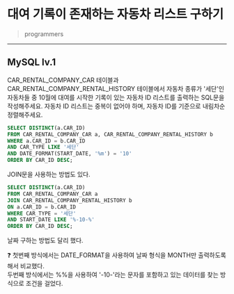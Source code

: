 # 대여 기록이 존재하는 자동차 리스트 구하기

> programmers
> 

---

## MySQL lv.1
CAR_RENTAL_COMPANY_CAR 테이블과 CAR_RENTAL_COMPANY_RENTAL_HISTORY 테이블에서 자동차 종류가 '세단'인 자동차들 중 10월에 대여를 시작한 기록이 있는 자동차 ID 리스트를 출력하는 SQL문을 작성해주세요. 자동차 ID 리스트는 중복이 없어야 하며, 자동차 ID를 기준으로 내림차순 정렬해주세요.

```sql
SELECT DISTINCT(a.CAR_ID)
FROM CAR_RENTAL_COMPANY_CAR a, CAR_RENTAL_COMPANY_RENTAL_HISTORY b
WHERE a.CAR_ID = b.CAR_ID
AND CAR_TYPE LIKE '세단'
AND DATE_FORMAT(START_DATE, '%m') = '10'
ORDER BY CAR_ID DESC;
```
JOIN문을 사용하는 방법도 있다.
``` sql
SELECT DISTINCT(a.CAR_ID)
FROM CAR_RENTAL_COMPANY_CAR a
JOIN CAR_RENTAL_COMPANY_RENTAL_HISTORY b
ON a.CAR_ID = b.CAR_ID
WHERE CAR_TYPE = '세단'
AND START_DATE LIKE '%-10-%'
ORDER BY CAR_ID DESC;
```
날짜 구하는 방법도 달리 했다.
<aside>
❓ 첫번째 방식에서는 DATE_FORMAT을 사용하여 날짜 형식을 MONTH만 출력하도록 해서 비교했다.<br>
두번째 방식에서는 %%을 사용하여 '-10-'라는 문자를 포함하고 있는 데이터를 찾는 방식으로 조건을 걸었다.
</aside>